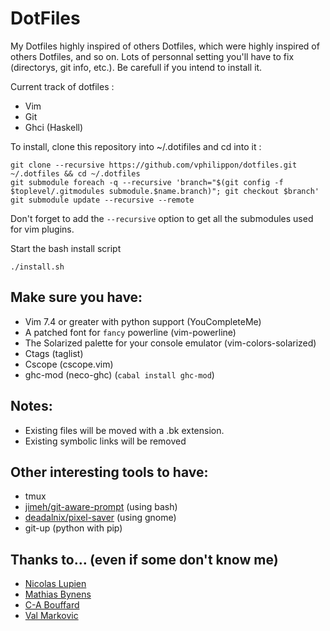 DotFiles
========

My Dotfiles highly inspired of others Dotfiles, which were highly inspired of others Dotfiles, and so on.
Lots of personnal setting you'll have to fix (directorys, git info, etc.).
Be carefull if you intend to install it.

Current track of dotfiles :
* Vim
* Git
* Ghci (Haskell)


To install, clone this repository into ~/.dotifiles and cd into it :

    git clone --recursive https://github.com/vphilippon/dotfiles.git ~/.dotfiles && cd ~/.dotfiles
    git submodule foreach -q --recursive 'branch="$(git config -f $toplevel/.gitmodules submodule.$name.branch)"; git checkout $branch'
    git submodule update --recursive --remote

Don't forget to add the `--recursive` option to get all the submodules used for vim plugins.

Start the bash install script

    ./install.sh

Make sure you have:
-------------------
* Vim 7.4 or greater with python support (YouCompleteMe)
* A patched font for `fancy` powerline (vim-powerline)
* The Solarized palette for your console emulator (vim-colors-solarized)
* Ctags (taglist)
* Cscope (cscope.vim)
* ghc-mod (neco-ghc) (`cabal install ghc-mod`)

Notes:
-----
* Existing files will be moved with a .bk extension.
* Existing symbolic links will be removed

Other interesting tools to have:
--------------------------------
* tmux
* [jimeh/git-aware-prompt](https://github.com/jimeh/git-aware-prompt) (using bash)
* [deadalnix/pixel-saver](https://github.com/deadalnix/pixel-saver) (using gnome)
* git-up (python with pip)

## Thanks to… (even if some don't know me)

* [Nicolas Lupien](https://github.com/niclupien)
* [Mathias Bynens](https://github.com/mathiasbynens)
* [C-A Bouffard](https://github.com/cabouffard)
* [Val Markovic](https://github.com/Valloric)
